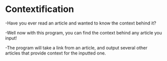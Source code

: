 # Contextification

-Have you ever read an article and wanted to know the context behind it?

-Well now with this program, you can find the context behind any article you input!

-The program will take a link from an article, and output several other articles that provide context for the inputted one.
